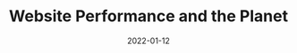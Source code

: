 ---
date: 2022-01-12
publisher: realwebpagetest
tags:
  - performance
  - sustainability
  - caching
target_url: https://blog.webpagetest.org/posts/website-performance-and-the-planet/
title: Website Performance and the Planet
---
